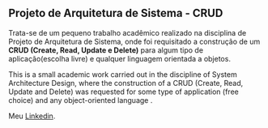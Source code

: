 ## Projeto de Arquitetura de Sistema - CRUD
Trata-se de um pequeno trabalho acadêmico realizado na disciplina de Projeto de Arquitetura de Sistema, onde foi requisitado a construção de um **CRUD (Create, Read, Update e Delete)** para algum tipo de aplicação(escolha livre) e qualquer linguagem orientada a objetos.

This is a small academic work carried out in the discipline of System Architecture Design, where the construction of a CRUD (Create, Read, Update and Delete) was requested for some type of application (free choice) and any object-oriented language .

Meu [Linkedin](https://www.linkedin.com/in/germano-macieira).
